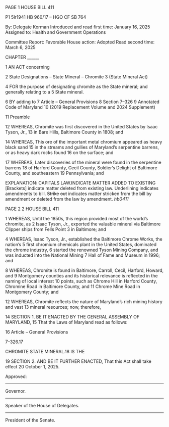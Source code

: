 PAGE 1
HOUSE BILL 411

P1 5lr1941
HB 960/17 – HGO CF SB 764

By: Delegate Korman
Introduced and read first time: January 16, 2025
Assigned to: Health and Government Operations

Committee Report: Favorable
House action: Adopted
Read second time: March 6, 2025

CHAPTER ______

1 AN ACT concerning

2 State Designations – State Mineral – Chromite
3 (State Mineral Act)

4 FOR the purpose of designating chromite as the State mineral; and generally relating to a
5 State mineral.

6 BY adding to
7 Article – General Provisions
8 Section 7–326
9 Annotated Code of Maryland
10 (2019 Replacement Volume and 2024 Supplement)

11 Preamble

12 WHEREAS, Chromite was first discovered in the United States by Isaac Tyson, Jr.,
13 in Bare Hills, Baltimore County in 1808; and

14 WHEREAS, This ore of the important metal chromium appeared as heavy black sand
15 in the streams and gullies of Maryland’s serpentine barrens, or as heavy dark rocks found
16 on the surface; and

17 WHEREAS, Later discoveries of the mineral were found in the serpentine barrens
18 of Harford County, Cecil County, Soldier’s Delight of Baltimore County, and southeastern
19 Pennsylvania; and

EXPLANATION: CAPITALS LAW.INDICATE MATTER ADDED TO EXISTING
[Brackets] indicate matter deleted from existing law.
Underlining indicates amendments to bill.
~~Strike~~ ~~out~~ indicates matter stricken from the bill by amendment or deleted from the law by
amendment. *hb0411*

PAGE 2
2 HOUSE BILL 411

1 WHEREAS, Until the 1850s, this region provided most of the world’s chromite, as
2 Isaac Tyson, Jr., exported the valuable mineral via Baltimore Clipper ships from Fells Point
3 in Baltimore; and

4 WHEREAS, Isaac Tyson, Jr., established the Baltimore Chrome Works, the nation’s
5 first chromium chemicals plant in the United States, dominated the chrome industry,
6 started the renowned Tyson Mining Company, and was inducted into the National Mining
7 Hall of Fame and Museum in 1996; and

8 WHEREAS, Chromite is found in Baltimore, Carroll, Cecil, Harford, Howard, and
9 Montgomery counties and its historical relevance is reflected in the naming of local interest
10 points, such as Chrome Hill in Harford County, Chromine Road in Baltimore County, and
11 Chrome Mine Road in Montgomery County; and

12 WHEREAS, Chromite reflects the nature of Maryland’s rich mining history and vast
13 mineral resources; now, therefore,

14 SECTION 1. BE IT ENACTED BY THE GENERAL ASSEMBLY OF MARYLAND,
15 That the Laws of Maryland read as follows:

16 Article – General Provisions

7–326.17

CHROMITE STATE MINERAL.18 IS THE

19 SECTION 2. AND BE IT FURTHER ENACTED, That this Act shall take effect
20 October 1, 2025.

Approved:

________________________________________________________________________________
Governor.

________________________________________________________________________________
Speaker of the House of Delegates.

________________________________________________________________________________
President of the Senate.